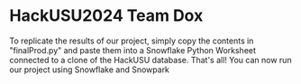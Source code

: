 # HackUSU2024 Team Dox
To replicate the results of our project, simply copy the contents in "finalProd.py" and paste them into a Snowflake Python Worksheet connected to a clone of the HackUSU database. That's all! You can now run our project using Snowflake and Snowpark
